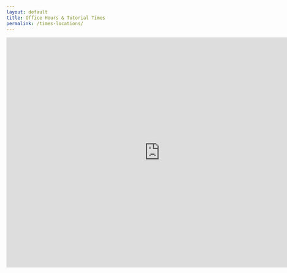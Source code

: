 ```yaml
---
layout: default
title: Office Hours & Tutorial Times
permalink: /times-locations/
---
```


<iframe src="https://calendar.google.com/calendar/embed?height=600&amp;wkst=1&amp;bgcolor=%23ffffff&amp;ctz=America%2FChicago&amp;src=dGk4c3VncWphYzEzMmxhdDlsYm1zb2JhcWdAZ3JvdXAuY2FsZW5kYXIuZ29vZ2xlLmNvbQ&amp;color=%23D81B60&amp;showCalendars=0&amp;showTitle=0&amp;showNav=0&amp;showDate=0&amp;showTabs=0&amp;showPrint=0&amp;mode=AGENDA" style="border-width:0" width="800" height="600" frameborder="0" scrolling="no"></iframe>
